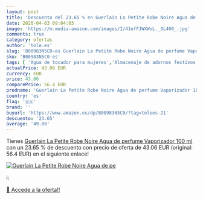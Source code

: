 ```yaml
---
layout: post
title: 'Descuento del 23.65 % en Guerlain La Petite Robe Noire Agua de pe'
date: 2020-04-03 09:04:03
image: 'https://m.media-amazon.com/images/I/41efFJWXWoL._SL400_.jpg'
comments: true
category: ofertas
author: 'tole.es'
slug: 'B00983N5C0-es Guerlain La Petite Robe Noire Agua de perfume Vaporizador...'
sku: 'B00983N5C0-es'
tags: [ 'Agua de tocador para mujeres','Almacenaje de adornos festivos','Almacenamiento y organización','Belleza','Fragancias para mujeres','Hogar y cocina','Iluminación','Iluminación de interior','Iluminación decorativa y para usos específicos de interior','Juguetes','Juguetes electrónicos','Juguetes y juegos','Perfumes y fragancias','Velas eléctricas y LED','Videojuegos para niños','agua','de','perfume', ]
actualPrice: 43.06 EUR
currency: EUR
price: 43.06
comparePrice: 56.4 EUR
prodname: 'Guerlain La Petite Robe Noire Agua de perfume Vaporizador 100 ml'
country: 'es'
flag: '🇪🇸'
brand: ''
buyurl: 'https://www.amazon.es/dp/B00983N5C0/?tag=tolees-21'
descuento: '23.65'
average: '49.08'
---
```


Tienes [Guerlain La Petite Robe Noire Agua de perfume Vaporizador 100 ml](https://www.amazon.es/dp/B00983N5C0/?tag=tolees-21) con un 23.65 % de descuento con precio de oferta de 43.06 EUR (original: 56.4 EUR) en el siguiente enlace!

[![Guerlain La Petite Robe Noire Agua de pe](https://m.media-amazon.com/images/I/41efFJWXWoL._SL400_.jpg)](https://www.amazon.es/dp/B00983N5C0/?tag=tolees-21)

ℹ️:


[🛒 Accede a la oferta!!](https://www.amazon.es/dp/B00983N5C0/?tag=tolees-21)
